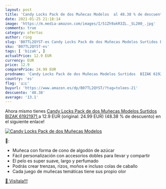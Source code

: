 ```yaml
---
layout: post
title: 'Candy Locks Pack de dos Muñecas Modelos  al 48.38 % de descuento'
date: 2021-01-25 21:18:14
image: 'https://m.media-amazon.com/images/I/51Zh9akR3ZL._SL200_.jpg'
comments: true
category: ofertas
author: ring
slug: 'B07TL2QYST-es Candy Locks Pack de dos Muñecas Modelos Surtidos BIZAK...'
sku: 'B07TL2QYST-es'
tags: [ 'bizak', ]
actualPrice: 12.9 EUR
currency: EUR
price: 12.9
comparePrice: 24.99 EUR
prodname: 'Candy Locks Pack de dos Muñecas Modelos Surtidos  BIZAK 61921971 '
country: 'es'
flag: '🇪🇸'
buyurl: 'https://www.amazon.es/dp/B07TL2QYST/?tag=tolees-21'
descuento: '48.38'
average: '13.1'
---
```


Ahora mismo tienes [Candy Locks Pack de dos Muñecas Modelos Surtidos  BIZAK 61921971 ](https://www.amazon.es/dp/B07TL2QYST/?tag=tolees-21) a 12.9 EUR (original: 24.99 EUR) (48.38 %  de descuento) en el siguiente enlace!

[![Candy Locks Pack de dos Muñecas Modelos ](https://m.media-amazon.com/images/I/51Zh9akR3ZL._SL200_.jpg)](https://www.amazon.es/dp/B07TL2QYST/?tag=tolees-21)

🔎:

- Muñeca con forma de cono de algodón de azúcar
- Fácil personalización con accesorios dobles para llevar y compartir
- El pelo es super suave, largo y perfumado
- Podrás crear trenzas, rizos, moños e incluso colas de caballo
- Cada juego de muñecas temáticas tiene sus propio olor

[🛒 Visítala!!!](https://www.amazon.es/dp/B07TL2QYST/?tag=tolees-21)
